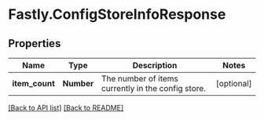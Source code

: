 # Fastly.ConfigStoreInfoResponse

## Properties

Name | Type | Description | Notes
------------ | ------------- | ------------- | -------------
**item_count** | **Number** | The number of items currently in the config store. | [optional] 


[[Back to API list]](../../README.md#endpoints) [[Back to README]](../../README.md)
